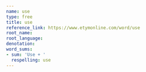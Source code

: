 ```yaml
---
name: use
type: free
title: use
reference_link: https://www.etymonline.com/word/use
root_name: 
root_language: 
denotation: 
word_sums:
- sum: 'Use + '
  respelling: use
---
```

